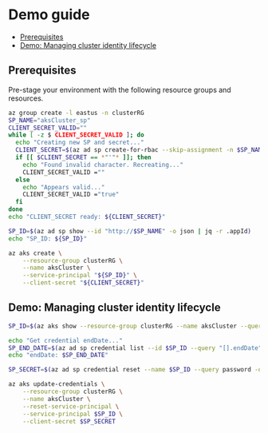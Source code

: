 # Demo guide <!-- omit in toc -->

- [Prerequisites](#prerequisites)
- [Demo: Managing cluster identity lifecycle](#demo-managing-cluster-identity-lifecycle)

## Prerequisites

Pre-stage your environment with the following resource groups and resources.

```sh
az group create -l eastus -n clusterRG
SP_NAME="aksCluster_sp"
CLIENT_SECRET_VALID=""
while [ -z $ CLIENT_SECRET_VALID ]; do
  echo "Creating new SP and secret..."
  CLIENT_SECRET=$(az ad sp create-for-rbac --skip-assignment -n $SP_NAME -o json | jq -r .password)
  if [[ $CLIENT_SECRET == *"'"* ]]; then
    echo "Found invalid character. Recreating..."
    CLIENT_SECRET_VALID =""
  else
    echo "Appears valid..."
    CLIENT_SECRET_VALID ="true"
  fi
done
echo "CLIENT_SECRET ready: ${CLIENT_SECRET}"

SP_ID=$(az ad sp show --id "http://$SP_NAME" -o json | jq -r .appId)
echo "SP_ID: ${SP_ID}"

az aks create \
    --resource-group clusterRG \
    --name aksCluster \
    --service-principal "${SP_ID}" \
    --client-secret "${CLIENT_SECRET}"
```

## Demo: Managing cluster identity lifecycle

```sh
SP_ID=$(az aks show --resource-group clusterRG --name aksCluster --query servicePrincipalProfile.clientId -o tsv)
```

```sh
echo "Get credential endDate..."
SP_END_DATE=$(az ad sp credential list --id $SP_ID --query "[].endDate" -o tsv)
echo "endDate: $SP_END_DATE"
```

```sh
SP_SECRET=$(az ad sp credential reset --name $SP_ID --query password -o tsv)
```

```sh
az aks update-credentials \
    --resource-group clusterRG \
    --name aksCluster \
    --reset-service-principal \
    --service-principal $SP_ID \
    --client-secret $SP_SECRET
```
